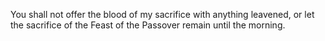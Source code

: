 You shall not offer the blood of my sacrifice with anything leavened, or let the sacrifice of the Feast of the Passover remain until the morning.
